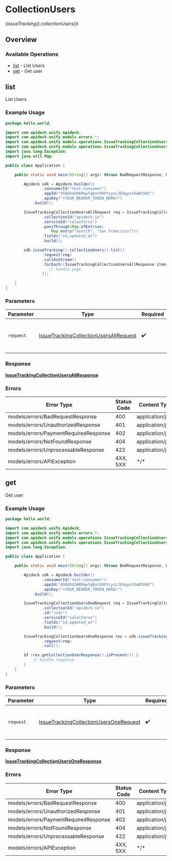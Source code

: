 # CollectionUsers
(*issueTracking().collectionUsers()*)

## Overview

### Available Operations

* [list](#list) - List Users
* [get](#get) - Get user

## list

List Users

### Example Usage

```java
package hello.world;

import com.apideck.unify.Apideck;
import com.apideck.unify.models.errors.*;
import com.apideck.unify.models.operations.IssueTrackingCollectionUsersAllRequest;
import com.apideck.unify.models.operations.IssueTrackingCollectionUsersAllResponse;
import java.lang.Exception;
import java.util.Map;

public class Application {

    public static void main(String[] args) throws BadRequestResponse, UnauthorizedResponse, PaymentRequiredResponse, NotFoundResponse, UnprocessableResponse, Exception {

        Apideck sdk = Apideck.builder()
                .consumerId("test-consumer")
                .appId("dSBdXd2H6Mqwfg0atXHXYcysLJE9qyn1VwBtXHX")
                .apiKey("<YOUR_BEARER_TOKEN_HERE>")
            .build();

        IssueTrackingCollectionUsersAllRequest req = IssueTrackingCollectionUsersAllRequest.builder()
                .collectionId("apideck-io")
                .serviceId("salesforce")
                .passThrough(Map.ofEntries(
                    Map.entry("search", "San Francisco")))
                .fields("id,updated_at")
                .build();

        sdk.issueTracking().collectionUsers().list()
                .request(req)
                .callAsStream()
                .forEach((IssueTrackingCollectionUsersAllResponse item) -> {
                   // handle page
                });

    }
}
```

### Parameters

| Parameter                                                                                                   | Type                                                                                                        | Required                                                                                                    | Description                                                                                                 |
| ----------------------------------------------------------------------------------------------------------- | ----------------------------------------------------------------------------------------------------------- | ----------------------------------------------------------------------------------------------------------- | ----------------------------------------------------------------------------------------------------------- |
| `request`                                                                                                   | [IssueTrackingCollectionUsersAllRequest](../../models/operations/IssueTrackingCollectionUsersAllRequest.md) | :heavy_check_mark:                                                                                          | The request object to use for the request.                                                                  |

### Response

**[IssueTrackingCollectionUsersAllResponse](../../models/operations/IssueTrackingCollectionUsersAllResponse.md)**

### Errors

| Error Type                            | Status Code                           | Content Type                          |
| ------------------------------------- | ------------------------------------- | ------------------------------------- |
| models/errors/BadRequestResponse      | 400                                   | application/json                      |
| models/errors/UnauthorizedResponse    | 401                                   | application/json                      |
| models/errors/PaymentRequiredResponse | 402                                   | application/json                      |
| models/errors/NotFoundResponse        | 404                                   | application/json                      |
| models/errors/UnprocessableResponse   | 422                                   | application/json                      |
| models/errors/APIException            | 4XX, 5XX                              | \*/\*                                 |

## get

Get user

### Example Usage

```java
package hello.world;

import com.apideck.unify.Apideck;
import com.apideck.unify.models.errors.*;
import com.apideck.unify.models.operations.IssueTrackingCollectionUsersOneRequest;
import com.apideck.unify.models.operations.IssueTrackingCollectionUsersOneResponse;
import java.lang.Exception;

public class Application {

    public static void main(String[] args) throws BadRequestResponse, UnauthorizedResponse, PaymentRequiredResponse, NotFoundResponse, UnprocessableResponse, Exception {

        Apideck sdk = Apideck.builder()
                .consumerId("test-consumer")
                .appId("dSBdXd2H6Mqwfg0atXHXYcysLJE9qyn1VwBtXHX")
                .apiKey("<YOUR_BEARER_TOKEN_HERE>")
            .build();

        IssueTrackingCollectionUsersOneRequest req = IssueTrackingCollectionUsersOneRequest.builder()
                .collectionId("apideck-io")
                .id("<id>")
                .serviceId("salesforce")
                .fields("id,updated_at")
                .build();

        IssueTrackingCollectionUsersOneResponse res = sdk.issueTracking().collectionUsers().get()
                .request(req)
                .call();

        if (res.getCollectionUserResponse().isPresent()) {
            // handle response
        }
    }
}
```

### Parameters

| Parameter                                                                                                   | Type                                                                                                        | Required                                                                                                    | Description                                                                                                 |
| ----------------------------------------------------------------------------------------------------------- | ----------------------------------------------------------------------------------------------------------- | ----------------------------------------------------------------------------------------------------------- | ----------------------------------------------------------------------------------------------------------- |
| `request`                                                                                                   | [IssueTrackingCollectionUsersOneRequest](../../models/operations/IssueTrackingCollectionUsersOneRequest.md) | :heavy_check_mark:                                                                                          | The request object to use for the request.                                                                  |

### Response

**[IssueTrackingCollectionUsersOneResponse](../../models/operations/IssueTrackingCollectionUsersOneResponse.md)**

### Errors

| Error Type                            | Status Code                           | Content Type                          |
| ------------------------------------- | ------------------------------------- | ------------------------------------- |
| models/errors/BadRequestResponse      | 400                                   | application/json                      |
| models/errors/UnauthorizedResponse    | 401                                   | application/json                      |
| models/errors/PaymentRequiredResponse | 402                                   | application/json                      |
| models/errors/NotFoundResponse        | 404                                   | application/json                      |
| models/errors/UnprocessableResponse   | 422                                   | application/json                      |
| models/errors/APIException            | 4XX, 5XX                              | \*/\*                                 |